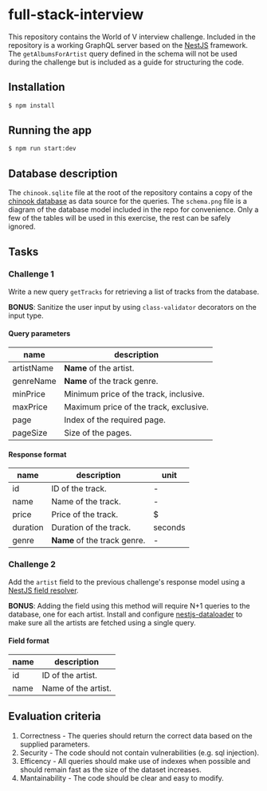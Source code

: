 # full-stack-interview

This repository contains the World of V interview challenge. Included in the repository is a working GraphQL server based on the [NestJS](https://docs.nestjs.com) framework. The `getAlbumsForArtist` query defined in the schema will not be used during the challenge but is included as a guide for structuring the code.

## Installation

```bash
$ npm install
```

## Running the app

```bash
$ npm run start:dev
```

## Database description

The `chinook.sqlite` file at the root of the repository contains a copy of the [chinook database](https://github.com/lerocha/chinook-database) as data source for the queries. The `schema.png` file is a diagram of the database model included in the repo for convenience. Only a few of the tables will be used in this exercise, the rest can be safely ignored.

## Tasks

### Challenge 1

Write a new query `getTracks` for retrieving a list of tracks from the database.

**BONUS**: Sanitize the user input by using `class-validator` decorators on the input type.

#### Query parameters

| name       | description                            |
| ---------- | -------------------------------------- |
| artistName | **Name** of the artist.                |
| genreName  | **Name** of the track genre.           |
| minPrice   | Minimum price of the track, inclusive. |
| maxPrice   | Maximum price of the track, exclusive. |
| page       | Index of the required page.            |
| pageSize   | Size of the pages.                     |

#### Response format

| name     | description                  | unit    |
| -------- | ---------------------------- | ------- |
| id       | ID of the track.             | -       |
| name     | Name of the track.           | -       |
| price    | Price of the track.          | $       |
| duration | Duration of the track.       | seconds |
| genre    | **Name** of the track genre. | -       |

### Challenge 2

Add the `artist` field to the previous challenge's response model using a [NestJS field resolver](https://docs.nestjs.com/graphql/resolvers).

**BONUS**: Adding the field using this method will require N+1 queries to the database, one for each artist. Install and configure [nestjs-dataloader](https://www.npmjs.com/package/nestjs-dataloader) to make sure all the artists are fetched using a single query.

#### Field format

| name | description         |
| ---- | ------------------- |
| id   | ID of the artist.   |
| name | Name of the artist. |

## Evaluation criteria

1. Correctness - The queries should return the correct data based on the supplied parameters.
2. Security - The code should not contain vulnerabilities (e.g. sql injection).
3. Efficency - All queries should make use of indexes when possible and should remain fast as the size of the dataset increases.
4. Mantainability - The code should be clear and easy to modify.
